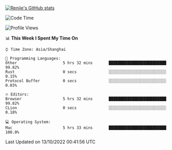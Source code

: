 [![Renjie's GitHub stats](https://github-readme-stats.vercel.app/api?username=liurenjie1024&show_icons=true&theme=chartreuse-dark)](https://github.com/anuraghazra/github-readme-stats)

<!--START_SECTION:waka-->
![Code Time](http://img.shields.io/badge/Code%20Time-227%20hrs%2039%20mins-blue)

![Profile Views](http://img.shields.io/badge/Profile%20Views-6-blue)

📊 **This Week I Spent My Time On** 

```text
⌚︎ Time Zone: Asia/Shanghai

💬 Programming Languages: 
Other                    5 hrs 32 mins       █████████████████████████   99.82% 
Rust                     0 secs              ░░░░░░░░░░░░░░░░░░░░░░░░░   0.15% 
Protocol Buffer          0 secs              ░░░░░░░░░░░░░░░░░░░░░░░░░   0.03%

🔥 Editors: 
Browser                  5 hrs 32 mins       █████████████████████████   99.82% 
CLion                    0 secs              ░░░░░░░░░░░░░░░░░░░░░░░░░   0.18%

💻 Operating System: 
Mac                      5 hrs 33 mins       █████████████████████████   100.0%

```


 Last Updated on 13/10/2022 00:41:56 UTC
<!--END_SECTION:waka-->

